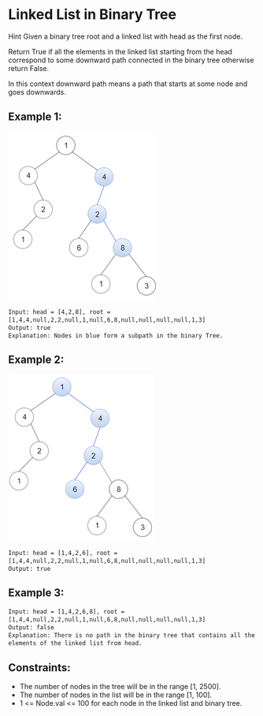 # Linked List in Binary Tree

Hint
Given a binary tree root and a linked list with head as the first node.

Return True if all the elements in the linked list starting from the head correspond to some downward path connected in the binary tree otherwise return False.

In this context downward path means a path that starts at some node and goes downwards.

## Example 1:

![Example 1](./images/ex1.png)

```
Input: head = [4,2,8], root = [1,4,4,null,2,2,null,1,null,6,8,null,null,null,null,1,3]
Output: true
Explanation: Nodes in blue form a subpath in the binary Tree.
```

## Example 2:

![Example 2](./images/ex2.png)

```
Input: head = [1,4,2,6], root = [1,4,4,null,2,2,null,1,null,6,8,null,null,null,null,1,3]
Output: true
```

## Example 3:

```
Input: head = [1,4,2,6,8], root = [1,4,4,null,2,2,null,1,null,6,8,null,null,null,null,1,3]
Output: false
Explanation: There is no path in the binary tree that contains all the elements of the linked list from head.
```

## Constraints:

- The number of nodes in the tree will be in the range [1, 2500].
- The number of nodes in the list will be in the range [1, 100].
- 1 <= Node.val <= 100 for each node in the linked list and binary tree.
